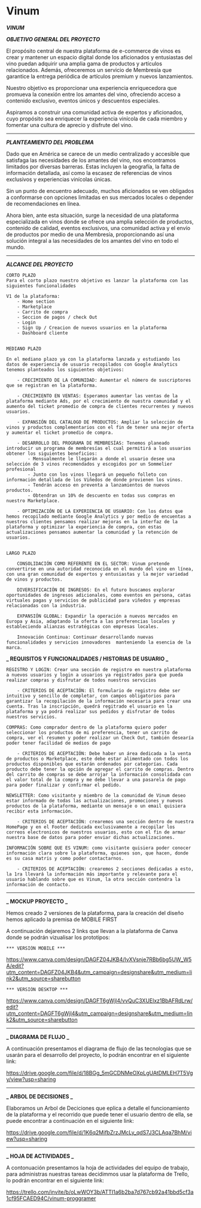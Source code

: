 # Vinum

**_VINUM_**

**_OBJETIVO GENERAL DEL PROYECTO_**

El propósito central de nuestra plataforma de e-commerce de vinos es crear y mantener un espacio digital donde los aficionados y entusiastas del vino puedan adquirir una amplia gama de productos y artículos relacionados. Además, ofreceremos un servicio de Membresía que garantice la entrega periódica de artículos premium y nuevos lanzamientos.

Nuestro objetivo es proporcionar una experiencia enriquecedora que promueva la conexión entre los amantes del vino, ofreciendo acceso a contenido exclusivo, eventos únicos y descuentos especiales.

Aspiramos a construir una comunidad activa de expertos y aficionados, cuyo propósito sea enriquecer la experiencia vinícola de cada miembro y fomentar una cultura de aprecio y disfrute del vino.

---

**_PLANTEAMIENTO DEL PROBLEMA_**

Dado que en América se carece de un medio centralizado y accesible que satisfaga las necesidades de los amantes del vino, nos encontramos limitados por diversas barreras. Estas incluyen la geografía, la falta de información detallada, así como la escasez de referencias de vinos exclusivos y experiencias vinícolas únicas.

Sin un punto de encuentro adecuado, muchos aficionados se ven obligados a conformarse con opciones limitadas en sus mercados locales o depender de recomendaciones en línea.

Ahora bien, ante esta situación, surge la necesidad de una plataforma especializada en vinos donde se ofrece una amplia selección de productos, contenido de calidad, eventos exclusivos, una comunidad activa y el envío de productos por medio de una Membresía, proporcionando así una solución integral a las necesidades de los amantes del vino en todo el mundo.

---

**_ALCANCE DEL PROYECTO_**

    CORTO PLAZO
    Para el corto plazo nuestro objetivo es lanzar la plataforma con las siguientes funcionalidades

    V1 de la plataforma:
        - Home section
        - Marketplace
        - Carrito de compra
        - Seccion de pagos / check Out
        - Login
        - Sign Up / Creacion de nuevos usuarios en la plataforma
        - Dashboard cliente


    MEDIANO PLAZO

    En el mediano plazo ya con la plataforma lanzada y estudiando los datos de experiencia de usuario recopilados con Google Analytics tenemos planteados los siguientes objetivos:

        - CRECIMIENTO DE LA COMUNIDAD: Aumentar el número de suscriptores que se registran en la plataforma.

        - CRECIMIENTO EN VENTAS: Esperamos aumentar las ventas de la plataforma mediante Ads, por el crecimiento de nuestra comunidad y el aumento del ticket promedio de compra de clientes recurrentes y nuevos usuarios.

        - EXPANSIÓN DEL CATALOGO DE PRODUCTOS: Ampliar la selección de vinos y productos complementarios con el fin de tener una mejor oferta y aumentar el ticket promedio de compra.

        - DESARROLLO DEL PROGRAMA DE MEMBRESÍAS: Tenemos planeado introducir un programa de membresías el cual permitirá a los usuarios obtener los siguientes beneficios:
            - Mensualmente le llegarán a donde el usuario desee una selección de 3 vinos recomendados y escogidos por un Sommelier profesional
            - Junto con los vinos llegará un pequeño folleto con información detallada de los Viñedos de donde provienen los vinos.
            - Tendrán acceso en preventa a lanzamientos de nuevos productos.
            - Obtendran un 10% de descuento en todas sus compras en nuestro Marketplace.

        - OPTIMIZACIÓN DE LA EXPERIENCIA DE USUARIO: Con los datos que hemos recopilado mediante Google Analytics y por medio de encuentas a nuestros clientes pensamos realizar mejoras en la interfaz de la plataforma y optimizar la experiencia de compra, con estas actualizaciones pensamos aumentar la comunidad y la retención de usuarios.


    LARGO PLAZO

        CONSOLIDACIÓN COMO REFERENTE EN EL SECTOR: Vinum pretende convertirse en una autoridad reconocida en el mundo del vino en línea, con una gran comunidad de expertos y entusiastas y la mejor variedad de vinos y productos.

        DIVERSIFICACIÓN DE INGRESOS: En el futuro buscamos explorar oportunidades de ingresos adicionales, como eventos en persona, catas virtuales pagas y servicios de publicidad para viñedos y empresas relacionadas con la industria.

        EXPANSIÓN GLOBAL: Expandir la operación a nuevos mercados en Europa y Asia, adaptando la oferta a las preferencias locales y estableciendo alianzas estratégicas con empresas locales.

        Innovación Continua: Continuar desarrollando nuevas funcionalidades y servicios innovadores  manteniendo la esencia de la marca.

**_ REQUISITOS Y FUNCIONALIDADES / HISTORIAS DE USUARIO _**

    REGISTRO Y LOGIN: Crear una sección de registro en nuestra plataforma a nuevos usuarios y login a usuarios ya registrados para que pueda realizar compras y disfrutar de todos nuestros servicios

        - CRITERIOS DE ACEPTACIÓN: El formulario de registro debe ser intuitivo y sencillo de completar, con campos obligatorios para garantizar la recopilación de la información necesaria para crear una cuenta. Tras la inscripción, quedrá regitrado el usuario en la plataforma y ya podrá realizar sus pedidos y disfrutar de todos nuestros servicios.

    COMPRAS: Como comprador dentro de la plataforma quiero poder seleccionar los productos de mi preferencia, tener un carrito de compra, ver el resumen y poder realizar un Check Out, también desearía poder tener facilidad de medios de pago

        - CRITERIOS DE ACEPTACIÓN: Debe haber un área dedicada a la venta de productos o Marketplace, este debe estar alimentado con todos los productos disponibles que estarán ordenados por categorías. Cada producto debe tener la opción de agregar el carrito de compras. Dentro del carrito de compras se debe arrojar la información consolidada con el valor total de la compra y me debe llevar a una pasarela de pago para poder finalizar y confirmar el pedido.

    NEWSLETTER: Como visitante y miembro de la comunidad de Vinum deseo estar informado de todas las actualizaciones, promociones y nuevos productos de la plataforma, mediante un mensaje o un email quisiera recibir esta información.

        - CRITERIOS DE ACEPTACIÓN: crearemos una sección dentro de nuestra HomePage y en el Footer dedicada exclusivamente a recopilar los correos electronicos de nuestros usuarios, esto con el fin de armar nuestra base de datos para poder enviar dichas actualizaciones.

    INFORMACIÓN SOBRE QUE ES VINUM: como visitante quisiera poder conocer información clara sobre la plataforma, quienes son, que hacen, donde es su casa matris y como poder contactarnos.

        - CRITERIOS DE ACEPTACIÓN: crearemos 2 secciones dedicadas a esto, la 1ra llevará la información más importante y relevante para el usuario hablando sobre que es Vinum, la otra sección contendra la información de contacto.

---

**_ MOCKUP PROYECTO _**

Hemos creado 2 versiones de la plataforma, para la creación del diseño hemos aplicado la premisa de MOBILE FIRST

A continuación dejaremos 2 links que llevan a la plataforma de Canva donde se podrán vizualisar los prototipos:

    *** VERSIÓN MOBILE ***

https://www.canva.com/design/DAGFZ04JKB4/IvXVsnje7RBb6bg5UW_W5A/edit?utm_content=DAGFZ04JKB4&utm_campaign=designshare&utm_medium=link2&utm_source=sharebutton

    *** VERSIÓN DESKTOP ***

https://www.canva.com/design/DAGFT6gWjl4/vvQuC3XUElxz1BbAFRdLrw/edit?utm_content=DAGFT6gWjl4&utm_campaign=designshare&utm_medium=link2&utm_source=sharebutton

---

**_ DIAGRAMA DE FLUJO _**

A continuación presentamos el diagrama de flujo de las tecnologias que se usarán para el desarrollo del proyecto, lo podrán encontrar en el siguiente link:

https://drive.google.com/file/d/18BGg_5mGCDNMeOXpLgUAtDMLEH7T5Vgy/view?usp=sharing

---

**_ ARBOL DE DECISIONES _**

Elaboramos un Arbol de Deciciones que eplica a detalle el funcionamiento de la plataforma y el recorrido que puede tener el usuario dentro de ella, se puede encontrar a continuación en el siguiente link:

https://drive.google.com/file/d/1K6q2MifbZrzJMcLy_qdS7J3CLAqa7BhM/view?usp=sharing

---

**_ HOJA DE ACTIVIDADES _**

A contonuación presentamos la hoja de actividades del equipo de trabajo, para administras nuestras tareas decidimmos usar la plataforma de Trello, lo podrán encontrar en el siguiente link:

https://trello.com/invite/b/oLwWOY3b/ATTI1a6b2ba7d767cb92a41bbd5cf3a1cf95FCAED94C/vinum-proggramer